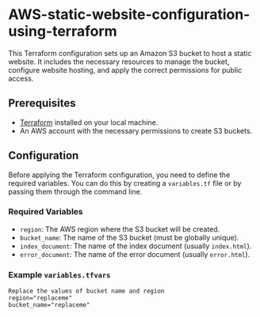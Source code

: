 # AWS-static-website-configuration-using-terraform

This Terraform configuration sets up an Amazon S3 bucket to host a static website. It includes the necessary resources to manage the bucket, configure website hosting, and apply the correct permissions for public access.

## Prerequisites

- [Terraform](https://www.terraform.io/downloads.html) installed on your local machine.
- An AWS account with the necessary permissions to create S3 buckets.

## Configuration

Before applying the Terraform configuration, you need to define the required variables. You can do this by creating a `variables.tf` file or by passing them through the command line.

### Required Variables

- `region`: The AWS region where the S3 bucket will be created.
- `bucket_name`: The name of the S3 bucket (must be globally unique).
- `index_document`: The name of the index document (usually `index.html`).
- `error_document`: The name of the error document (usually `error.html`).

### Example `variables.tfvars`

```hcl
Replace the values of bucket name and region
region="replaceme"
bucket_name="replaceme"